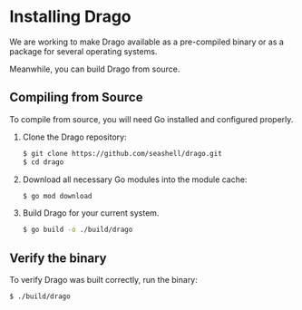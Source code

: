 # Installing Drago

We are working to make Drago available as a pre-compiled binary or as a package for several operating systems. 

Meanwhile, you can build Drago from source.

## Compiling from Source

To compile from source, you will need Go installed and configured properly.

1. Clone the Drago repository:
    ```bash
    $ git clone https://github.com/seashell/drago.git
    $ cd drago
    ```
2. Download all necessary Go modules into the module cache:
   
    ```bash
    $ go mod download
    ```
3. Build Drago for your current system.

    ```bash
    $ go build -o ./build/drago
    ```

## Verify the binary

To verify Drago was built correctly, run the binary:

```bash
$ ./build/drago
```

